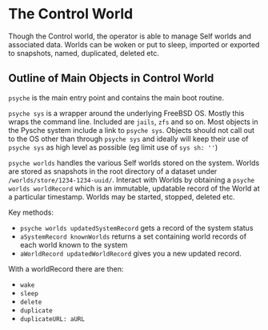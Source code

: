 # The Control World

Though the Control world, the operator is able to manage Self worlds and associated data. Worlds can be woken or put to sleep, imported or exported to snapshots, named, duplicated, deleted etc.

## Outline of Main Objects in Control World

`psyche` is the main entry point and contains the main boot routine.

`psyche sys` is a wrapper around the underlying FreeBSD OS. Mostly this wraps the command line. Included are `jails`, `zfs` and so on. Most objects in the Pysche system include a link to `psyche sys`. Objects should not call out to the OS other than through `psyche sys` and ideally will keep their use of `psyche sys` as high level as possible (eg limit use of `sys sh: ''`)

`psyche worlds` handles the various Self worlds stored on the system. Worlds are stored as snapshots in the root directory of a dataset under `/worlds/store/1234-1234-uuid/`. Interact with Worlds by obtaining a `psyche worlds worldRecord` which is an immutable, updatable record of the World at a particular timestamp. Worlds may be started, stopped, deleted etc.

Key methods:

- `psyche worlds updatedSystemRecord` gets a record of the system status
- `aSystemRecord knownWorlds` returns a set containing world records of each world known to the system
- `aWorldRecord updatedWorldRecord` gives you a new updated record.

With a worldRecord there are then:

- `wake`
- `sleep`
- `delete`
- `duplicate`
- `duplicateURL: aURL`

